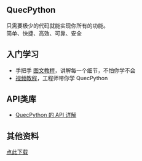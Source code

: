 ## QuecPython
只需要极少的代码就能实现你所有的功能。  
简单、快捷、高效、可靠、安全


## 入门学习
* 手把手 [图文教程](zh-cn/sbs/)，讲解每一个细节，不怕你学不会  
* [视频教程](https://space.bilibili.com/491326023/channel/detail?cid=150963)，工程师带你学 QuecPython




## API类库
* [QuecPython 的 API 详解](/zh-cn/api/)

## 其他资料
[点此下载](//qpy.quectel.com/down.html)

